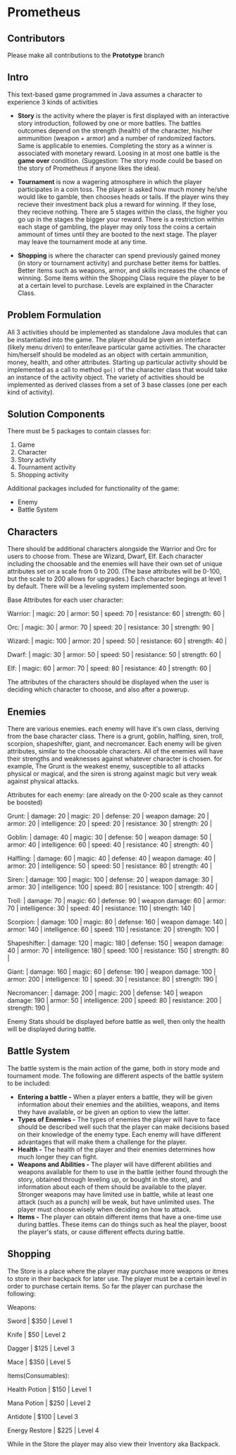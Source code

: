 # Prometheus

## Contributors
Please make all contributions to the **Prototype** branch

## Intro
This text-based game programmed in Java assumes a character to experience 3 kinds of activities

* **Story** is the activity where the player is first displayed with an interactive story introduction, followed by one or more battles. The battles outcomes depend on the strength (health) of the character, his/her ammunition (weapon + armor) and a number of randomized factors. Same is applicable to enemies. Completing the story as a winner is associated with monetary reward. Loosing in at most one battle is the **game over** condition. (Suggestion: The story mode could be based on the story of Prometheus if anyone likes the idea).

* **Tournament** is now a wagering atmosphere in which the player participates in a coin toss. The player is asked how much money he/she would like to gamble, then chooses heads or tails. If the player wins they recieve their investment back plus a reward for winning. If they lose, they recieve nothing. There are 5 stages within the class, the higher you go up in the stages the bigger your reward. There is a restriction within each stage of gambling, the player may only toss the coins a certain ammount of times until they are booted to the next stage. The player may leave the tournament mode at any time.

* **Shopping** is where the character can spend previously gained money (in story or tournament activity) and purchase better items for battles. Better items such as weapons, armor, and skills increases the chance of winning. Some items within the Shopping Class require the player to be at a certain level to purchase. Levels are explained in the Character Class.


## Problem Formulation
All 3 activities should be implemented as standalone Java modules that can be instantiated into the game. The player should be given an interface (likely menu driven) to enter/leave particular game activities. The character him/herself should be modeled as an object with certain ammunition, money, health, and other attributes. Starting up particular activity should be implemented as a call to method `go()` of the character class that would take an instance of the activity object. The variety of activities should be implemented as derived classes from a set of 3 base classes (one per each kind of activity).

## Solution Components
There must be 5 packages to contain classes for:
1. Game
1. Character
1. Story activity
1. Tournament activity
1. Shopping activity

Additional packages included for functionality of the game:
* Enemy
* Battle System

## Characters
There should be additional characters alongside the Warrior and Orc for users to choose from. These are Wizard, Dwarf, Elf. Each character including the choosable and the enemies will have their own set of unique attributes set on a scale from 0 to 200. (The base attributes will be 0-100, but the scale to 200 allows for upgrades.) Each character begings at level 1 by  default. There will be a leveling system implemented soon.

Base Attributes for each user character:
 
Warrior: | magic: 20  | armor: 50 | speed: 70 | resistance: 60 | strength: 60 |

Orc:     | magic: 30  | armor: 70 | speed: 20 | resistance: 30 | strength: 90 |

Wizard:  | magic: 100 | armor: 20 | speed: 50 | resistance: 60 | strength: 40 |

Dwarf:   | magic: 30  | armor: 50 | speed: 50 | resistance: 50 | strength: 60 |

Elf:     | magic: 60  | armor: 70 | speed: 80 | resistance: 40 | strength: 60 |

The attributes of the characters should be displayed when the user is deciding which character to choose, and also after a powerup. 

## Enemies

There are various enemies. each enemy will have it's own class, deriving from the base character class. 
There is a grunt, goblin, halfling, siren, troll, scorpion, shapeshifter, giant, and necromancer. Each enemy will be given attributes, similar to the choosable characters. All of the enemies will have their strengths and weaknesses against whatever character is chosen. for example, The Grunt is the weakest enemy, susceptible to all attacks physical or magical, and the siren is strong against magic but very weak against physical attacks.

Attributes for each enemy: (are already on the 0-200 scale as they cannot be boosted)
 
Grunt: | damage: 20 | magic: 20  | defense: 20 | weapon damage: 20 | armor: 20 | intelligence: 20  | speed: 20 | resistance: 30 | strength: 20 |

Goblin:  |  damage: 40 | magic: 30  | defense: 50 | weapon damage: 50 | armor: 40 | intelligence: 60  | speed: 40 | resistance: 40 | strength: 40 |

Halfling: |  damage: 60 | magic: 40 | defense: 40 | weapon damage: 40 | armor: 20 | intelligence: 50 | speed: 50 | resistance: 80 | strength: 40 |

Siren:  | damage: 100 | magic: 100  | defense: 20 | weapon damage: 30 | armor: 30 | intelligence:  100 | speed: 80 | resistance: 100 | strength: 40 |

Troll:   |  damage: 70 | magic: 60 | defense:  90 | weapon damage: 60 | armor: 70 | intelligence:  30 | speed: 40 | resistance: 110 | strength: 140 |

Scorpion:   |  damage: 100 | magic: 80 | defense:  160 | weapon damage: 140 | armor: 140 | intelligence:  60 | speed: 110 | resistance: 20 | strength: 100 |

Shapeshifter:   |  damage: 120 | magic: 180 | defense:  150 | weapon damage: 40 | armor: 70 | intelligence:  180 | speed: 100 | resistance: 150 | strength: 80 |

Giant:   |  damage: 160 | magic: 60 | defense:  190 | weapon damage: 100 | armor: 200 | intelligence:  10 | speed: 30 | resistance: 80 | strength: 190 |

Necromancer:   |  damage: 200 | magic: 200 | defense:  140 | weapon damage: 190 | armor: 50 | intelligence:  200 | speed: 80 | resistance: 200 | strength: 190 |
  

Enemy Stats should be displayed before battle as well, then only the health will be displayed during battle.

## Battle System
The battle system is the main action of the game, both in story mode and tournament mode. The following are different aspects of the battle system to be included:
* **Entering a battle -** When a player enters a battle, they will be given information about their enemies and the abilities, weapons, and items they have available, or be given an option to view the latter.
* **Types of Enemies -** The types of enemies the player will have to face should be described well such that the player can make decisions based on their knowledge of the enemy type. Each enemy will have different advantages that will make them a challenge for the player.
* **Health -** The health of the player and their enemies determines how much longer they can fight.
* **Weapons and Abilities -** The player will have different abilities and weapons available for them to use in the battle (either found through the story, obtained through leveling up, or bought in the store), and information about each of them should be available to the player. Stronger weapons may have limited use in battle, while at least one attack (such as a punch) will be weak, but have unlimited uses. The player must choose wisely when deciding on how to attack.
* **Items -** The player can obtain different items that have a one-time use during battles. These items can do things such as heal the player, boost the player's stats, or cause different effects during battle.

## Shopping
The Store is a place where the player may purchase more weapons or itmes to store in their backpack for later use. 
The player must be a certain level in order to purchase certain items.
So far the player can purchase the following:

Weapons:

Sword  | $350 | Level 1

Knife  | $50  | Level 2

Dagger | $125 | Level 3

Mace   | $350 | Level 5

Items(Consumables):

Health Potion  | $150 | Level 1

Mana Potion    | $250 | Level 2

Antidote       | $100 | Level 3

Energy Restore | $225 | Level 4


While in the Store the player may also view their Inventory aka Backpack.
